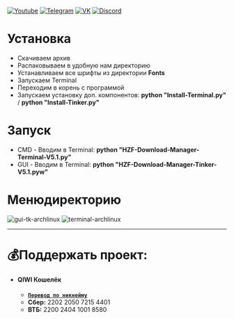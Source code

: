 [![Youtube](https://user-images.githubusercontent.com/64781822/185656066-cdb875f1-ade6-4499-ae50-79a4f61fdc3e.png)](https://www.youtube.com/c/HZFYT/) [![Telegram](https://user-images.githubusercontent.com/64781822/185657127-657c530b-3849-4931-ab91-63d6f0508330.png)](https://t.me/hzfnews) [![VK](https://user-images.githubusercontent.com/64781822/185657778-21a240e2-da1f-4b72-b37e-447c9adebfcb.png)](https://vk.com/hzforum1) [![Discord](https://user-images.githubusercontent.com/64781822/185659753-b997c6db-c91a-42c0-8876-6826d46568ba.png)](https://discord.com/invite/7bneGfUS5h)

# Установка
* Скачиваем архив
* Распаковываем в удобную нам директорию
* Устанавливаем все шрифты из директории **Fonts**
* Запускаем Terminal
* Переходим в корень с программой
* Запускаем установку доп. компонентов: **python "Install-Terminal.py"** / **python "Install-Tinker.py"**

# Запуск
* CMD - Вводим в Terminal: **python "HZF-Download-Manager-Terminal-V5.1.py"**
* GUI - Вводим в Terminal: **python "HZF-Download-Manager-Tinker-V5.1.pyw"**

# Менюдиректорию
![gui-tk-archlinux](https://i.imgur.com/e2RBSWE.png)
![terminal-archlinux](https://i.imgur.com/4e1h0gh.png)

___
# 💰Поддержать проект:
+ #### **QIWI Кошелёк**
  + [**`Перевод по никнейму`**](https://qiwi.com/n/AVENCORESDONATE)
  + **Сбер:** 2202 2050 7215 4401
  + **ВТБ:** 2200 2404 1001 8580

